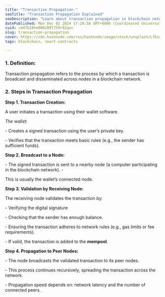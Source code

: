 ```yaml
---
title: "Transaction Propagation."
seoTitle: "Transaction Propagation Explained"
seoDescription: "Learn about transaction propagation in blockchain networks, including steps from creation to dissemination across network nodes"
datePublished: Mon Dec 02 2024 17:28:56 GMT+0000 (Coordinated Universal Time)
cuid: cm47b18hm000209l759r82qzc
slug: transaction-propagation
cover: https://cdn.hashnode.com/res/hashnode/image/stock/unsplash/Lf6iovoj-Qg/upload/1d9851bc3cff850268eef69b78bb1610.jpeg
tags: blockchain, smart-contracts

---
```


### **1\. Definition**:

Transaction propagation refers to the process by which a transaction is broadcast and disseminated across nodes in a blockchain network.

### **2\. Steps in Transaction Propagation**

**Step 1. Transaction Creation:**

A user initiates a transaction using their wallet software.

*The wallet:*

\- Creates a signed transaction using the user’s private key.

\- Verifies that the transaction meets basic rules (e.g., the sender has sufficient funds).

**Step 2. Broadcast to a Node:**

\- The signed transaction is sent to a nearby node (a computer participating in the blockchain network). -

This is usually the wallet’s connected node.

**Step 3. Validation by Receiving Node:**

The receiving node validates the transaction by:

\- Verifying the digital signature

\- Checking that the sender has enough balance.

\- Ensuring the transaction adheres to network rules (e.g., gas limits or fee requirements).

\- If valid, the transaction is added to the **mempool**.

**Step 4. Propagation to Peer Nodes:**

\- The node broadcasts the validated transaction to its peer nodes.

\- This process continues recursively, spreading the transaction across the network.

\- Propagation speed depends on: network latency and the number of connected peers.